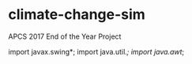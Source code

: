 # climate-change-sim
APCS 2017 End of the Year Project

import javax.swing*;
import java.util.*;
import java.awt*;